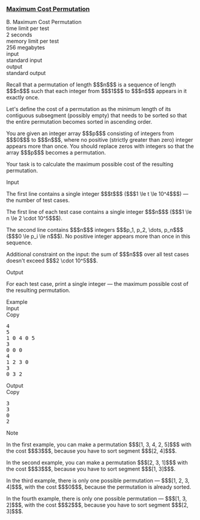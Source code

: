 <h3><a href="https://codeforces.com/contest/2144/problem/B" target="_blank" rel="noopener noreferrer">Maximum Cost Permutation</a></h3>

<div class="header"><div class="title">B. Maximum Cost Permutation</div><div class="time-limit"><div class="property-title">time limit per test</div>2 seconds</div><div class="memory-limit"><div class="property-title">memory limit per test</div>256 megabytes</div><div class="input-file input-standard"><div class="property-title">input</div>standard input</div><div class="output-file output-standard"><div class="property-title">output</div>standard output</div></div><div><p>Recall that a permutation of length $$$n$$$ is a sequence of length $$$n$$$ such that each integer from $$$1$$$ to $$$n$$$ appears in it exactly once.</p><p>Let's define the cost of a permutation as the minimum length of its contiguous subsegment (possibly empty) that needs to be sorted so that the entire permutation becomes sorted in ascending order.</p><p>You are given an integer array $$$p$$$ consisting of integers from $$$0$$$ to $$$n$$$, where no positive (strictly greater than zero) integer appears more than once. You should replace zeros with integers so that the array $$$p$$$ becomes a permutation. </p><p>Your task is to calculate the maximum possible cost of the resulting permutation.</p></div><div class="input-specification"><div class="section-title">Input</div><p>The first line contains a single integer $$$t$$$ ($$$1 \le t \le 10^4$$$) — the number of test cases.</p><p>The first line of each test case contains a single integer $$$n$$$ ($$$1 \le n \le 2 \cdot 10^5$$$).</p><p>The second line contains $$$n$$$ integers $$$p_1, p_2, \dots, p_n$$$ ($$$0 \le p_i \le n$$$). No positive integer appears more than once in this sequence.</p><p>Additional constraint on the input: the sum of $$$n$$$ over all test cases doesn't exceed $$$2 \cdot 10^5$$$.</p></div><div class="output-specification"><div class="section-title">Output</div><p>For each test case, print a single integer — the maximum possible cost of the resulting permutation.</p></div><div class="sample-tests"><div class="section-title">Example</div><div class="sample-test"><div class="input"><div class="title">Input<div title="Copy" data-clipboard-target="#id007744405163762685" id="id00397833441229553" class="input-output-copier">Copy</div></div><pre id="id007744405163762685"><div class="test-example-line test-example-line-even test-example-line-0">4</div><div class="test-example-line test-example-line-odd test-example-line-1">5</div><div class="test-example-line test-example-line-odd test-example-line-1">1 0 4 0 5</div><div class="test-example-line test-example-line-even test-example-line-2">3</div><div class="test-example-line test-example-line-even test-example-line-2">0 0 0</div><div class="test-example-line test-example-line-odd test-example-line-3">4</div><div class="test-example-line test-example-line-odd test-example-line-3">1 2 3 0</div><div class="test-example-line test-example-line-even test-example-line-4">3</div><div class="test-example-line test-example-line-even test-example-line-4">0 3 2</div></pre></div><div class="output"><div class="title">Output<div title="Copy" data-clipboard-target="#id009977174238082055" id="id00052642654532415456" class="input-output-copier">Copy</div></div><pre id="id009977174238082055">3
3
0
2
</pre></div></div></div><div class="note"><div class="section-title">Note</div><p>In the first example, you can make a permutation $$$[1, 3, 4, 2, 5]$$$ with the cost $$$3$$$, because you have to sort segment $$$[2, 4]$$$.</p><p>In the second example, you can make a permutation $$$[2, 3, 1]$$$ with the cost $$$3$$$, because you have to sort segment $$$[1, 3]$$$.</p><p>In the third example, there is only one possible permutation — $$$[1, 2, 3, 4]$$$, with the cost $$$0$$$, because the permutation is already sorted.</p><p>In the fourth example, there is only one possible permutation — $$$[1, 3, 2]$$$, with the cost $$$2$$$, because you have to sort segment $$$[2, 3]$$$.</p></div>